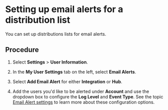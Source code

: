 # Setting up email alerts for a distribution list 

<head>
  <meta name="guidename" content="Platform"/>
  <meta name="context" content="GUID-a43b3bd7-2928-40ec-9a33-26020a44e0cc"/>
</head>


You can set up distributions lists for email alerts.

## Procedure

1.  Select **Settings** \> **User Information**.

2.  In the **My User Settings** tab on the left, select **Email Alerts**.

3. Select **Add Email Alert** for either **Integration** or **Hub**. 

4. Add the users you'd like to be alerted under **Account** and use the dropdown box to configure the **Log Level** and **Event Type**. See the topic [Email Alert settings](../Platform/c-atm-_Email_alert_management_88a27564-0062-4cd8-9dfb-2226b122b1da.md) to learn more about these configuration options.
